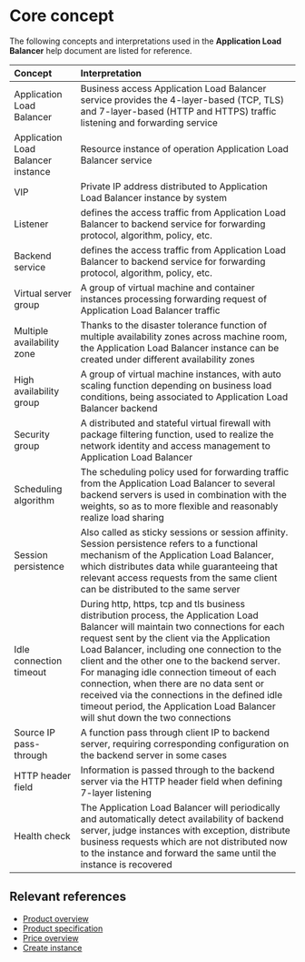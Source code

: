 # Core concept
The following concepts and interpretations used in the **Application Load Balancer** help document are listed for reference.

| Concept | Interpretation |
| :- | :- |
| Application Load Balancer | Business access Application Load Balancer service provides the 4-layer-based (TCP, TLS) and 7-layer-based (HTTP and HTTPS) traffic listening and forwarding service|
| Application Load Balancer instance | Resource instance of operation Application Load Balancer service |
| VIP | Private IP address distributed to Application Load Balancer instance by system |
|Listener| defines the access traffic from Application Load Balancer to backend service for forwarding protocol, algorithm, policy, etc. |
|Backend service| defines the access traffic from Application Load Balancer to backend service for forwarding protocol, algorithm, policy, etc.|
|Virtual server group| A group of virtual machine and container instances processing forwarding request of Application Load Balancer traffic|
|Multiple availability zone |Thanks to the disaster tolerance function of multiple availability zones across machine room, the Application Load Balancer instance can be created under different availability zones|
|High availability group|A group of virtual machine instances, with auto scaling function depending on business load conditions, being associated to Application Load Balancer backend|
|Security group|A distributed and stateful virtual firewall with package filtering function, used to realize the network identity and access management to Application Load Balancer|
|Scheduling algorithm|The scheduling policy used for forwarding traffic from the Application Load Balancer to several backend servers is used in combination with the weights, so as to more flexible and reasonably realize load sharing |
|Session persistence| Also called as sticky sessions or session affinity. Session persistence refers to a functional mechanism of the Application Load Balancer, which distributes data while guaranteeing that relevant access requests from the same client can be distributed to the same server |
|Idle connection timeout| During http, https, tcp and tls business distribution process, the Application Load Balancer will maintain two connections for each request sent by the client via the Application Load Balancer, including one connection to the client and the other one to the backend server. For managing idle connection timeout of each connection, when there are no data sent or received via the connections in the defined idle timeout period, the Application Load Balancer will shut down the two connections |
|Source IP pass-through|	A function pass through client IP to backend server, requiring corresponding configuration on the backend server in some cases|
|HTTP header field|	Information is passed through to the backend server via the HTTP header field when defining 7-layer listening|
|Health check| The Application Load Balancer will periodically and automatically detect availability of backend server, judge instances with exception, distribute business requests which are not distributed now to the instance and forward the same until the instance is recovered |

## Relevant references

- [Product overview](../Introduction/Product-Overview.md)
- [Product specification](../Introduction/Specification.md)
- [Price overview](../Pricing/Price-Overview.md)
- [Create instance](../Getting-Started/Create-Instance.md)
